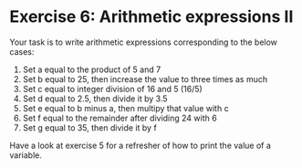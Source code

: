 ﻿# Exercise 6: Arithmetic expressions II

Your task is to write arithmetic expressions corresponding to the 
below cases: 
 
1. Set a equal to the product of 5 and 7 
2. Set b equal to 25, then increase the value to three times as much 
3. Set c equal to integer division of 16 and 5 (16/5) 
4. Set d equal to 2.5, then divide it by 3.5 
5. Set e equal to b minus a, then multipy that value with c 
6. Set f equal to the remainder after dividing 24 with 6 
7. Set g equal to 35, then divide it by f 
 
Have a look at exercise 5 for a refresher of how to print
the value of a variable.